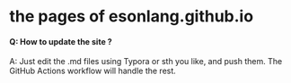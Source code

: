 # the pages of esonlang.github.io



#### Q: How to update the site ?

A: Just edit the .md files using Typora or sth you like, and push them. The GitHub Actions workflow will handle the rest.
